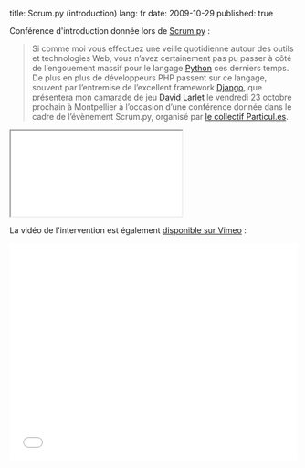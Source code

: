title: Scrum.py (introduction)
lang: fr
date: 2009-10-29
published: true

Conférence d'introduction donnée lors de [Scrum.py](http://prendreuncafe.com/blog/post/2009/10/12/Scrum.py-presentation-et-conference-Scrum-et-Python-le-23-octobre-a-Montpellier)&nbsp;:

> Si comme moi vous effectuez une veille quotidienne autour des outils et technologies Web, vous n’avez certainement pas pu passer à côté de l’engouement massif pour le langage [Python](http://python.org/) ces derniers temps. De plus en plus de développeurs PHP passent sur ce langage, souvent par l’entremise de l’excellent framework [Django](https://www.djangoproject.com/), que présentera mon camarade de jeu [David Larlet](https://larlet.fr/david/) le vendredi 23 octobre prochain à Montpellier à l’occasion d’une conférence donnée dans le cadre de l’évènement Scrum.py, organisé par [le collectif Particul.es](http://particul.es/).

<iframe src="//www.slideshare.net/slideshow/embed_code/2389197" class="slideshare">
    <p><a href="http://www.slideshare.net/nperriault/scrumpy-introduction">Scrum.py (introduction)</a></p>
</iframe>

La vidéo de l'intervention est également [disponible sur Vimeo]()&nbsp;:

<iframe src="//player.vimeo.com/video/7650736?title=0&amp;byline=0&amp;portrait=0"
    width="100%" height="380" frameborder="0" webkitAllowFullScreen mozallowfullscreen allowFullScreen></iframe>
